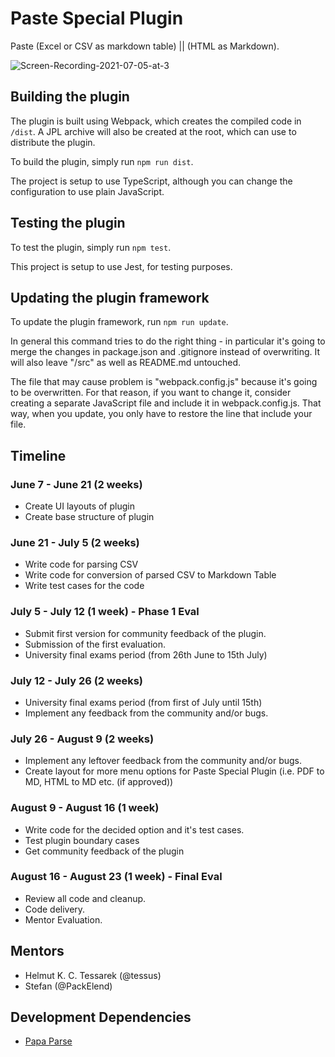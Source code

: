 # Paste Special Plugin

Paste (Excel or CSV as markdown table) || (HTML as Markdown).

![Screen-Recording-2021-07-05-at-3](https://user-images.githubusercontent.com/35633575/124400631-7a55fb00-dd41-11eb-8ac0-dc1503438a6c.gif)

## Building the plugin

The plugin is built using Webpack, which creates the compiled code in `/dist`. A JPL archive will also be created at the root, which can use to distribute the plugin.

To build the plugin, simply run `npm run dist`.

The project is setup to use TypeScript, although you can change the configuration to use plain JavaScript.

## Testing the plugin

To test the plugin, simply run `npm test`.

This project is setup to use Jest, for testing purposes.

## Updating the plugin framework

To update the plugin framework, run `npm run update`.

In general this command tries to do the right thing - in particular it's going to merge the changes in package.json and .gitignore instead of overwriting. It will also leave "/src" as well as README.md untouched.

The file that may cause problem is "webpack.config.js" because it's going to be overwritten. For that reason, if you want to change it, consider creating a separate JavaScript file and include it in webpack.config.js. That way, when you update, you only have to restore the line that include your file.

## Timeline
### June 7 - June 21 (2 weeks)
- Create UI layouts of plugin
- Create base structure of plugin

### June 21 - July 5 (2 weeks)
- Write code for parsing CSV
- Write code for conversion of parsed CSV to Markdown Table
- Write test cases for the code

### July 5 - July 12 (1 week) - Phase 1 Eval
- Submit first version for community feedback of the plugin.
- Submission of the first evaluation.
- University final exams period (from 26th June to 15th July)

### July 12 - July 26 (2 weeks)
- University final exams period (from first of July until 15th)
- Implement any feedback from the community and/or bugs.

### July 26 - August 9 (2 weeks)
- Implement any leftover feedback from the community and/or bugs.
- Create layout for more menu options for Paste Special Plugin (i.e. PDF to MD, HTML to MD etc. (if approved))

### August 9 - August 16 (1 week)
- Write code for the decided option and it's test cases.
- Test plugin boundary cases
- Get community feedback of the plugin

### August 16 - August 23 (1 week) - Final Eval
- Review all code and cleanup.
- Code delivery.
- Mentor Evaluation.

## Mentors

- Helmut K. C. Tessarek (@tessus)
- Stefan (@PackElend)

## Development Dependencies

- [Papa Parse](https://www.papaparse.com/)
